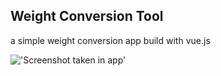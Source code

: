 ## Weight Conversion Tool
a simple weight conversion app build with vue.js

!['Screenshot taken in app'](https://vercel.com/141e640f-b9e4-44f6-8bd3-a5ed5b387e63)